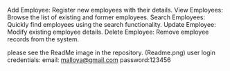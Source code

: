Add Employee: Register new employees with their details.
View Employees: Browse the list of existing and former employees.
Search Employees: Quickly find employees using the search functionality.
Update Employee: Modify existing employee details.
Delete Employee: Remove employee records from the system.

please see the ReadMe image in the repository. (Readme.png)
user login credentials: email: malloya@gmail.com  password:123456


